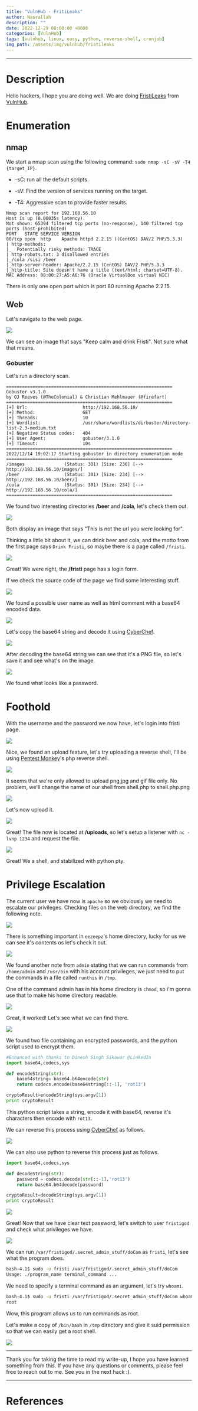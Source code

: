 ```yaml
---
title: "VulnHub - FritiLeaks"
author: Nasrallah
description: ""
date: 2022-12-29 00:00:00 +0000
categories: [VulnHub]
tags: [vulnhub, linux, easy, python, reverse-shell, cronjob]
img_path: /assets/img/vulnhub/fristileaks
---
```



---


# **Description**

Hello hackers, I hope you are doing well. We are doing [FristiLeaks](https://www.vulnhub.com/entry/fristileaks-13,133/) from [VulnHub](https://www.vulnhub.com/).

# **Enumeration**

## nmap

We start a nmap scan using the following command: `sudo nmap -sC -sV -T4 {target_IP}`.

- -sC: run all the default scripts.

- -sV: Find the version of services running on the target.

- -T4: Aggressive scan to provide faster results.

```terminal
Nmap scan report for 192.168.56.10
Host is up (0.00035s latency).
Not shown: 65394 filtered tcp ports (no-response), 140 filtered tcp ports (host-prohibited)
PORT   STATE SERVICE VERSION
80/tcp open  http    Apache httpd 2.2.15 ((CentOS) DAV/2 PHP/5.3.3)
| http-methods: 
|_  Potentially risky methods: TRACE
| http-robots.txt: 3 disallowed entries 
|_/cola /sisi /beer
|_http-server-header: Apache/2.2.15 (CentOS) DAV/2 PHP/5.3.3
|_http-title: Site doesn't have a title (text/html; charset=UTF-8).
MAC Address: 08:00:27:A5:A6:76 (Oracle VirtualBox virtual NIC)
```

There is only one open port which is port 80 running Apache 2.2.15.

## Web

Let's navigate to the web page.

![](1.png)

We can see an image that says "Keep calm and drink Fristi". Not sure what that means.


### Gobuster

Let's run a directory scan.

```terminal
===============================================================
Gobuster v3.1.0
by OJ Reeves (@TheColonial) & Christian Mehlmauer (@firefart)
===============================================================
[+] Url:                     http://192.168.56.10/
[+] Method:                  GET
[+] Threads:                 10
[+] Wordlist:                /usr/share/wordlists/dirbuster/directory-list-2.3-medium.txt
[+] Negative Status codes:   404
[+] User Agent:              gobuster/3.1.0
[+] Timeout:                 10s
===============================================================
2022/12/14 19:02:17 Starting gobuster in directory enumeration mode
===============================================================
/images               (Status: 301) [Size: 236] [--> http://192.168.56.10/images/]
/beer                 (Status: 301) [Size: 234] [--> http://192.168.56.10/beer/]  
/cola                 (Status: 301) [Size: 234] [--> http://192.168.56.10/cola/]  
===============================================================
```

We found two interesting directories **/beer** and **/cola**, let's check them out.

![](2.png)

Both display an image that says "This is not the url you were looking for".

Thinking a little bit about it, we can drink beer and cola, and the motto from the first page says `Drink Fristi`, so maybe there is a page called `/fristi`.

![](3.png)

Great! We were right, the **/fristi** page has a login form.

If we check the source code of the page we find some interesting stuff.

![](4.png)

We found a possible user name as well as html comment with a base64 encoded data.

![](5.png)

Let's copy the base64 string and decode it using [CyberChef](https://gchq.github.io/CyberChef/).

![](6.png)

After decoding the base64 string we can see that it's a PNG file, so let's save it and see what's on the image.

![](7.png)

We found what looks like a password.

# **Foothold**

With the username and the password we now have, let's login into fristi page.

![](8.png)

Nice, we found an upload feature, let's try uploading a reverse shell, I'll be using [Pentest Monkey](https://github.com/pentestmonkey/php-reverse-shell/blob/master/php-reverse-shell.php)'s php reverse shell.

![](9.png)

It seems that we're only allowed to upload png,jpg and gif file only. No problem, we'll change the name of our shell from shell.php to shell.php.png

![](10.png)

Let's now upload it.

![](11.png)

Great! The file now is located at **/uploads**, so let's setup a listener with `nc -lvnp 1234` and request the file.

![](12.png)

Great! We a shell, and stabilized with python pty.

# **Privilege Escalation**

The current user we have now is `apache` so we obviously we need to escalate our privileges. Checking files on the web directory, we find the following note.

![](13.png)

There is something important in `eezeepz`'s home directory, lucky for us we can see it's contents os let's check it out.

![](14.png)

We found another note from `admin` stating that we can run commands from `/home/admin` and `/usr/bin` with his account privileges, we just need to put the commands in a file called `runthis` in `/tmp`.

One of the command admin has in his home directory is `chmod`, so i'm gonna use that to make his home directory readable.

![](15.png)

Great, it worked! Let's see what we can find there.

![](16.png)

We found two file containing an encrypted passwords, and the python script used to encrypt them.

```python
#Enhanced with thanks to Dinesh Singh Sikawar @LinkedIn
import base64,codecs,sys

def encodeString(str):
    base64string= base64.b64encode(str)
    return codecs.encode(base64string[::-1], 'rot13')

cryptoResult=encodeString(sys.argv[1])
print cryptoResult
```

This python script takes a string, encode it with base64, reverse it's characters then encode with `rot13`.

We can reverse this process using [CyberChef](https://gchq.github.io/CyberChef/) as follows.

![](17.png)

We can also use python to reverse this process just as follows.

```python
import base64,codecs,sys

def decodeString(str):
    password = codecs.decode(str[::-1],'rot13')
    return base64.b64decode(password)

cryptoResult=decodeString(sys.argv[1])
print cryptoResult

```

![](18.png)

Great! Now that we have clear text password, let's switch to user `fristigod` and check what privileges we have.

![](19.png)

We can run `/var/fristigod/.secret_admin_stuff/doCom` as `fristi`, let's see what the program does.

```bash
bash-4.1$ sudo -u fristi /var/fristigod/.secret_admin_stuff/doCom       
Usage: ./program_name terminal_command ...
```

We need to specify a terminal command as an argument, let's try `whoami`.

```bash
bash-4.1$ sudo -u fristi /var/fristigod/.secret_admin_stuff/doCom whoami
root
```

Wow, this program allows us to run commands as root.

Let's make a copy of `/bin/bash` in `/tmp` directory and give it suid permission so that we can easily get a root shell.

![](20.png)

---

Thank you for taking the time to read my write-up, I hope you have learned something from this. If you have any questions or comments, please feel free to reach out to me. See you in the next hack :).

---

# References
